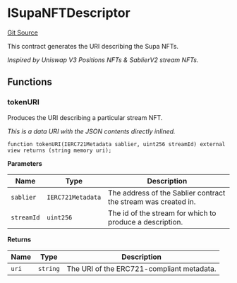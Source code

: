# ISupaNFTDescriptor
[Git Source](https://github.com/supafinance/supa-foundry/blob/00eb35447ebc05e824f31afa1581898206764621/src/tokens/interfaces/ISupaNFTDescriptor.sol)

This contract generates the URI describing the Supa NFTs.

*Inspired by Uniswap V3 Positions NFTs & SablierV2 stream NFTs.*


## Functions
### tokenURI

Produces the URI describing a particular stream NFT.

*This is a data URI with the JSON contents directly inlined.*


```solidity
function tokenURI(IERC721Metadata sablier, uint256 streamId) external view returns (string memory uri);
```
**Parameters**

|Name|Type|Description|
|----|----|-----------|
|`sablier`|`IERC721Metadata`|The address of the Sablier contract the stream was created in.|
|`streamId`|`uint256`|The id of the stream for which to produce a description.|

**Returns**

|Name|Type|Description|
|----|----|-----------|
|`uri`|`string`|The URI of the ERC721-compliant metadata.|


